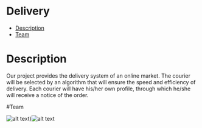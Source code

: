 # Delivery
* [Description](#Description)
* [Team](#Team)

# Description

Our project provides the delivery system of an online market. The courier will be selected by an algorithm that will ensure the speed and efficiency of delivery. 
Each courier will have his/her own profile, through which he/she will receive a notice of the order.

#Team

![alt text](https://ca.slack-edge.com/T01816HFZQF-U018YAL53RP-4eef216ac621-512?cropZoom=50,50))![alt text](https://ca.slack-edge.com/T01816HFZQF-U01853K1BEK-8a78d35efa90-512)

